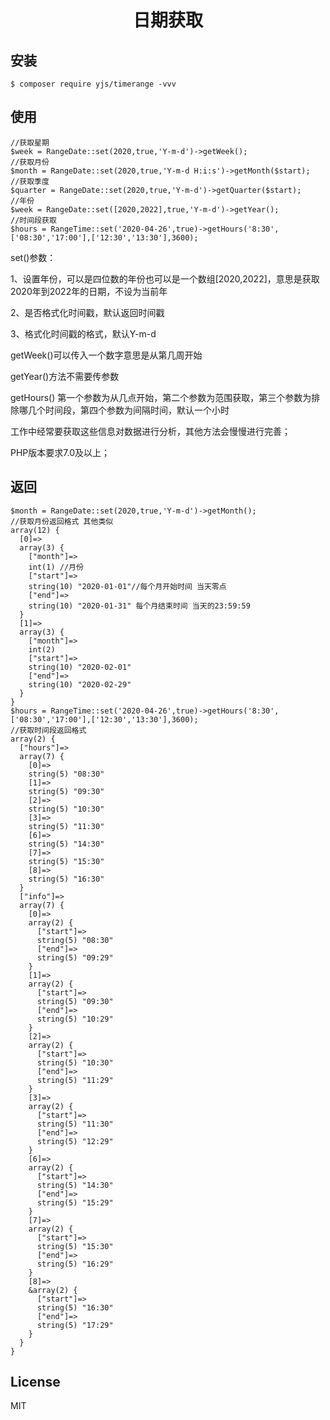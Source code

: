 <h1 align="center"> 日期获取 </h1>

<p align="center"> </p>


## 安装

```shell
$ composer require yjs/timerange -vvv
```

## 使用
```
//获取星期
$week = RangeDate::set(2020,true,'Y-m-d')->getWeek();
//获取月份
$month = RangeDate::set(2020,true,'Y-m-d H:i:s')->getMonth($start);
//获取季度
$quarter = RangeDate::set(2020,true,'Y-m-d')->getQuarter($start);
//年份
$week = RangeDate::set([2020,2022],true,'Y-m-d')->getYear();
//时间段获取
$hours = RangeTime::set('2020-04-26',true)->getHours('8:30',['08:30','17:00'],['12:30','13:30'],3600);
```
set()参数：

1、设置年份，可以是四位数的年份也可以是一个数组[2020,2022]，意思是获取2020年到2022年的日期，不设为当前年

2、是否格式化时间戳，默认返回时间戳

3、格式化时间戳的格式，默认Y-m-d

getWeek()可以传入一个数字意思是从第几周开始

getYear()方法不需要传参数

getHours() 第一个参数为从几点开始，第二个参数为范围获取，第三个参数为排除哪几个时间段，第四个参数为间隔时间，默认一个小时

工作中经常要获取这些信息对数据进行分析，其他方法会慢慢进行完善；

PHP版本要求7.0及以上；

## 返回
```angular2
$month = RangeDate::set(2020,true,'Y-m-d')->getMonth();
//获取月份返回格式 其他类似
array(12) {
  [0]=>
  array(3) {
    ["month"]=>
    int(1) //月份
    ["start"]=>
    string(10) "2020-01-01"//每个月开始时间 当天零点
    ["end"]=>
    string(10) "2020-01-31" 每个月结束时间 当天的23:59:59
  }
  [1]=>
  array(3) {
    ["month"]=>
    int(2)
    ["start"]=>
    string(10) "2020-02-01"
    ["end"]=>
    string(10) "2020-02-29"
  }
}
$hours = RangeTime::set('2020-04-26',true)->getHours('8:30',['08:30','17:00'],['12:30','13:30'],3600);
//获取时间段返回格式
array(2) {
  ["hours"]=>
  array(7) {
    [0]=>
    string(5) "08:30"
    [1]=>
    string(5) "09:30"
    [2]=>
    string(5) "10:30"
    [3]=>
    string(5) "11:30"
    [6]=>
    string(5) "14:30"
    [7]=>
    string(5) "15:30"
    [8]=>
    string(5) "16:30"
  }
  ["info"]=>
  array(7) {
    [0]=>
    array(2) {
      ["start"]=>
      string(5) "08:30"
      ["end"]=>
      string(5) "09:29"
    }
    [1]=>
    array(2) {
      ["start"]=>
      string(5) "09:30"
      ["end"]=>
      string(5) "10:29"
    }
    [2]=>
    array(2) {
      ["start"]=>
      string(5) "10:30"
      ["end"]=>
      string(5) "11:29"
    }
    [3]=>
    array(2) {
      ["start"]=>
      string(5) "11:30"
      ["end"]=>
      string(5) "12:29"
    }
    [6]=>
    array(2) {
      ["start"]=>
      string(5) "14:30"
      ["end"]=>
      string(5) "15:29"
    }
    [7]=>
    array(2) {
      ["start"]=>
      string(5) "15:30"
      ["end"]=>
      string(5) "16:29"
    }
    [8]=>
    &array(2) {
      ["start"]=>
      string(5) "16:30"
      ["end"]=>
      string(5) "17:29"
    }
  }
}
```
## License


MIT